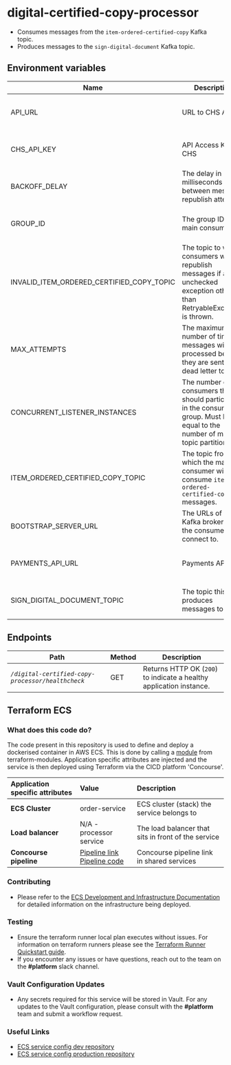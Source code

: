 # digital-certified-copy-processor

* Consumes messages from the `item-ordered-certified-copy` Kafka topic.
* Produces messages to the `sign-digital-document` Kafka topic.

## Environment variables

| Name                                      | Description                                                                                                                  | Mandatory | Location                                |
|-------------------------------------------|------------------------------------------------------------------------------------------------------------------------------|-----------|-----------------------------------------|
| API_URL                                   | URL to CHS API                                                                                                               | ✓         | chs-configs repo environment global_env |
| CHS_API_KEY                               | API Access Key for CHS                                                                                                       | ✓         | chs-configs repo environment global_env |
| BACKOFF_DELAY                             | The delay in milliseconds between message republish attempts.                                                                | ✓         | chs-configs repo environment global_env |
| GROUP_ID                                  | The group ID of the main consumer                                                                                            | ✓         | chs-configs repo environment global_env |
| INVALID_ITEM_ORDERED_CERTIFIED_COPY_TOPIC | The topic to which consumers will republish messages if any unchecked exception other than RetryableException is thrown.     | ✓         | chs-configs repo environment global_env |
| MAX_ATTEMPTS                              | The maximum number of times messages will be processed before they are sent to the dead letter topic.                        | ✓         | chs-configs repo environment global_env |
| CONCURRENT_LISTENER_INSTANCES             | The number of consumers that should participate in the consumer group. Must be equal to the number of main topic partitions. | ✓         | chs-configs repo environment global_env |
| ITEM_ORDERED_CERTIFIED_COPY_TOPIC         | The topic from which the main consumer will consume `item-ordered-certified-copy` messages.                                  | ✓         | chs-configs repo environment global_env |
| BOOTSTRAP_SERVER_URL                      | The URLs of the Kafka brokers that the consumers will connect to.                                                            | ✓         | chs-configs repo environment global_env |
| PAYMENTS_API_URL            | Payments API URL                        | ✓         | chs-configs repo environment global_env |
| SIGN_DIGITAL_DOCUMENT_TOPIC | The topic this app produces messages to | ✓         | chs-configs repo environment env        |
## Endpoints

| Path                                              | Method | Description                                                         |
|---------------------------------------------------|--------|---------------------------------------------------------------------|
| *`/digital-certified-copy-processor/healthcheck`* | GET    | Returns HTTP OK (`200`) to indicate a healthy application instance. |

## Terraform ECS

### What does this code do?

The code present in this repository is used to define and deploy a dockerised container in AWS ECS.
This is done by calling a [module](https://github.com/companieshouse/terraform-modules/tree/main/aws/ecs) from terraform-modules. Application specific attributes are injected and the service is then deployed using Terraform via the CICD platform 'Concourse'.


Application specific attributes | Value                                | Description
:---------|:-----------------------------------------------------------------------------|:-----------
**ECS Cluster**        |order-service                                     | ECS cluster (stack) the service belongs to
**Load balancer**      |N/A - processor service                                            | The load balancer that sits in front of the service
**Concourse pipeline**     |[Pipeline link](https://ci-platform.companieshouse.gov.uk/teams/team-development/pipelines/digital-certified-copy-processor) <br> [Pipeline code](https://github.com/companieshouse/ci-pipelines/blob/master/pipelines/ssplatform/team-development/digital-certified-copy-processor)                                  | Concourse pipeline link in shared services


### Contributing
- Please refer to the [ECS Development and Infrastructure Documentation](https://companieshouse.atlassian.net/wiki/spaces/DEVOPS/pages/4390649858/Copy+of+ECS+Development+and+Infrastructure+Documentation+Updated) for detailed information on the infrastructure being deployed.

### Testing
- Ensure the terraform runner local plan executes without issues. For information on terraform runners please see the [Terraform Runner Quickstart guide](https://companieshouse.atlassian.net/wiki/spaces/DEVOPS/pages/1694236886/Terraform+Runner+Quickstart).
- If you encounter any issues or have questions, reach out to the team on the **#platform** slack channel.

### Vault Configuration Updates
- Any secrets required for this service will be stored in Vault. For any updates to the Vault configuration, please consult with the **#platform** team and submit a workflow request.

### Useful Links
- [ECS service config dev repository](https://github.com/companieshouse/ecs-service-configs-dev)
- [ECS service config production repository](https://github.com/companieshouse/ecs-service-configs-production)